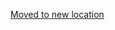 [Moved to new location](https://github.com/DataTalksClub/machine-learning-zoomcamp/blob/master/04-evaluation/homework.md)